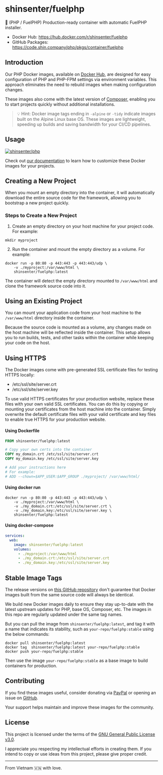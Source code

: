 # shinsenter/fuelphp

🔋 (PHP / FuelPHP) Production-ready container with automatic FuelPHP installer.

- Docker Hub: https://hub.docker.com/r/shinsenter/fuelphp
- GitHub Packages: https://code.shin.company/php/pkgs/container/fuelphp

## Introduction

Our PHP Docker images, available on [Docker Hub](https://hub.docker.com/r/shinsenter/php),
are designed for easy configuration of PHP and PHP-FPM settings via environment variables.
This approach eliminates the need to rebuild images when making configuration changes.

These images also come with the latest version of [Composer](https://getcomposer.org),
enabling you to start projects quickly without additional installations.

> 💡 Hint: Docker image tags ending in `-alpine` or `-tidy` indicate images built on the Alpine Linux base OS.
> These images are lightweight, speeding up builds and saving bandwidth for your CI/CD pipelines.

## Usage

[![shinsenter/php](https://repository-images.githubusercontent.com/458053748/24e848e1-c0fc-4893-b2b9-f7dbfad263f3)](https://docker.shin.company/php)

Check out [our documentation](https://hub.docker.com/r/shinsenter/php) to learn how to customize these Docker images for your projects.

## Creating a New Project

When you mount an empty directory into the container, it will automatically download the entire source code for the framework, allowing you to bootstrap a new project quickly.

### Steps to Create a New Project

1. Create an empty directory on your host machine for your project code. For example:

```shell
mkdir myproject
```

2. Run the container and mount the empty directory as a volume. For example:

```shell
docker run -p 80:80 -p 443:443 -p 443:443/udp \
    -v ./myproject:/var/www/html \
    shinsenter/fuelphp:latest
```

The container will detect the empty directory mounted to `/var/www/html` and clone the framework source code into it.

## Using an Existing Project

You can mount your application code from your host machine to the `/var/www/html` directory inside the container.

Because the source code is mounted as a volume,
any changes made on the host machine will be reflected inside the container.
This setup allows you to run builds, tests,
and other tasks within the container while keeping your code on the host.

## Using HTTPS

The Docker images come with pre-generated SSL certificate files for testing HTTPS locally:

- /etc/ssl/site/server.crt
- /etc/ssl/site/server.key

To use valid HTTPS certificates for your production website,
replace these files with your own valid SSL certificates.
You can do this by copying or mounting your certificates from the host machine into the container.
Simply overwrite the default certificate files with your valid certificate and key files
to enable true HTTPS for your production website.

#### Using Dockerfile

```Dockerfile
FROM shinsenter/fuelphp:latest

# Copy your own certs into the container
COPY my_domain.crt /etc/ssl/site/server.crt
COPY my_domain.key /etc/ssl/site/server.key

# Add your instructions here
# For example:
# ADD --chown=$APP_USER:$APP_GROUP ./myproject/ /var/www/html/
```

#### Using docker run

```shell
docker run -p 80:80 -p 443:443 -p 443:443/udp \
    -v ./myproject:/var/www/html \
    -v ./my_domain.crt:/etc/ssl/site/server.crt \
    -v ./my_domain.key:/etc/ssl/site/server.key \
    shinsenter/fuelphp:latest
```

#### Using docker-compose

```yml
services:
  web:
    image: shinsenter/fuelphp:latest
    volumes:
      - ./myproject:/var/www/html
      - ./my_domain.crt:/etc/ssl/site/server.crt
      - ./my_domain.key:/etc/ssl/site/server.key
```

## Stable Image Tags

The release versions on [this GitHub repository](https://code.shin.company/php) don't guarantee
that Docker images built from the same source code will always be identical.

We build new Docker images daily to ensure they stay up-to-date
with the latest upstream updates for PHP, base OS, Composer, etc.
The images in this repo are regularly updated under the same tag names.

But you can pull the image from `shinsenter/fuelphp:latest`,
and tag it with a name that indicates its stability,
such as `your-repo/fuelphp:stable` using the below commands:

```shell
docker pull shinsenter/fuelphp:latest
docker tag  shinsenter/fuelphp:latest your-repo/fuelphp:stable
docker push your-repo/fuelphp:stable
```

Then use the image `your-repo/fuelphp:stable` as a base image to build containers for production.

## Contributing

If you find these images useful, consider donating via [PayPal](https://www.paypal.me/shinsenter) or opening an issue on [GitHub](https://code.shin.company/php/issues/new).

Your support helps maintain and improve these images for the community.

## License

This project is licensed under the terms of the [GNU General Public License v3.0](https://code.shin.company/php/blob/main/LICENSE).

I appreciate you respecting my intellectual efforts in creating them. If you intend to copy or use ideas from this project, please give proper credit.

---

From Vietnam 🇻🇳 with love.
